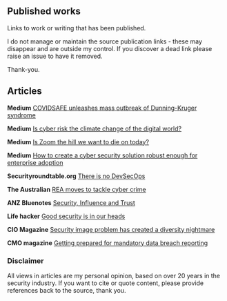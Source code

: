 ## Published works
Links to work or writing that has been published.

I do not manage or maintain the source publication links - these may disappear and are outside my control. If you discover a dead link please raise an issue to have it removed. 

Thank-you.

## Articles

**Medium** [COVIDSAFE unleashes mass outbreak of Dunning-Kruger syndrome](https://link.medium.com/SZyXuoevVib)



**Medium** [Is cyber risk the climate change of the digital world?](https://link.medium.com/l0gYOZauVib)



**Medium** [Is Zoom the hill we want to die on today?](https://link.medium.com/EaXUfEZtVib)



**Medium** [How to create a cyber security solution robust enough for enterprise adoption](https://medium.com/@cyrise/ffb0944c1a35)

 

**Securityroundtable.org** [There is no DevSecOps](https://www.securityroundtable.org/there-no-devsecops/)

 

**The Australian** [REA moves to tackle cyber crime](http://www.theaustralian.com.au/business/technology/rea-moves-to-tackle-cyber-crime/news-story/3989e81777b0f424defeac01b1ead0f0)

 

**ANZ Bluenotes** [Security, Influence and Trust](https://bluenotes.anz.com/posts/2016/11/bluenotes-debate-security-influence-trust) 



**Life hacker** [Good security is in our heads](https://www.lifehacker.com.au/2017/07/good-security-is-in-our-heads/)

 

**CIO Magazine** [Security image problem has created a diversity nightmare](https://www.cio.com.au/article/626305/cyber-security-image-problem-has-created-diversity-nightmare/) 

 

**CMO magazine** [Getting prepared for mandatory data breach reporting](https://www.cmo.com.au/article/617023/getting-prepared-mandatory-data-breach-reporting/) 

### Disclaimer

All views in articles are my personal opinion, based on over 20 years in the security industry. If you want to cite or quote content, please provide references back to the source, thank you.
